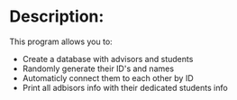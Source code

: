 # Description:
   This program allows you to:
   - Create a database with advisors and students
   - Randomly generate their ID's and names
   - Automaticly connect them to each other by ID
   - Print all adbisors info with their dedicated students info

